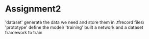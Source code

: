 # Assignment2
'dataset' generate the data we need and store them in .tfrecord files\ 
'prototype' define the model\ 
'training'  built a network and a dataset framework to train
